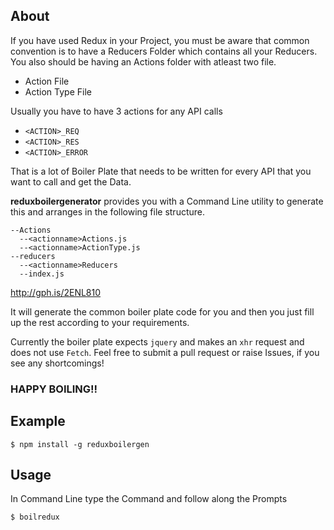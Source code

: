 ## About


If you have used Redux in your Project, you must be aware that common convention is
to have a Reducers Folder which contains all your Reducers.
You also should be having an Actions folder with atleast two file.

* Action File
* Action Type File

Usually you have to have 3 actions for any API calls

* `<ACTION>_REQ`
* `<ACTION>_RES`
* `<ACTION>_ERROR`

That is a lot of Boiler Plate that needs to be written for every API that you want to call
and get the Data.

**reduxboilergenerator** provides you with a Command Line utility to generate this and arranges
in the following file structure.

```
--Actions
  --<actionname>Actions.js
  --<actionname>ActionType.js
--reducers
  --<actionname>Reducers
  --index.js
```

http://gph.is/2ENL810

It will generate the common boiler plate code for you and then you just fill up the rest according to your 
requirements.

Currently the boiler plate expects `jquery` and makes an `xhr` request and does not use `Fetch`.
Feel free to submit a pull request or raise Issues, if you see any shortcomings!

### HAPPY BOILING!!

## Example

```
$ npm install -g reduxboilergen
```

## Usage

In Command Line type the Command and follow along the Prompts

```
$ boilredux
```
